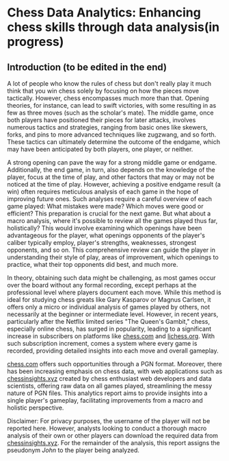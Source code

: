 # Chess Data Analytics: Enhancing chess skills through data analysis(in progress)

## Introduction (to be edited in the end)

A lot of people who know the rules of chess but don't really play it much think that you win chess solely by focusing on how the pieces move tactically. However, chess encompasses much more than that. Opening theories, for instance, can lead to swift victories, with some resulting in as few as three moves (such as the scholar's mate). The middle game, once both players have positioned their pieces for later attacks, involves numerous tactics and strategies, ranging from basic ones like skewers, forks, and pins to more advanced techniques like zugzwang, and so forth. These tactics can ultimately determine the outcome of the endgame, which may have been anticipated by both players, one player, or neither.

A strong opening can pave the way for a strong middle game or endgame. Additionally, the end game, in turn, also depends on the knowledge of the player, focus at the time of play, and other factors that may or may not be noticed at the time of play. However, achieving a positive endgame result (a win) often requires meticulous analysis of each game in the hope of improving future ones. Such analyses require a careful overview of each game played: What mistakes were made? Which moves were good or efficient? This preparation is crucial for the next game. But what about a macro analysis, where it's possible to review all the games played thus far, holistically? This would involve examining which openings have been advantageous for the player, what openings opponents of the player's caliber typically employ, player's strengths, weaknesses, strongest opponents, and so on. This comprehensive review can guide the player in understanding their style of play, areas of improvement, which openings to practice, what their top opponents did best, and much more.

In theory, obtaining such data might be challenging, as most games occur over the board without any formal recording, except perhaps at the professional level where players document each move. While this method is ideal for studying chess greats like Gary Kasparov or Magnus Carlsen, it offers only a micro or individual analysis of games played by others, not necessarily at the beginner or intermediate level. However, in recent years, particularly after the Netflix limited series "The Queen's Gambit," chess, especially online chess, has surged in popularity, leading to a significant increase in subscribers on platforms like [chess.com](https://www.chess.com/) and [lichess.org](https://lichess.org). With such subscription increment, comes a system where every game is recorded, providing detailed insights into each move and overall gameplay.

[chess.com](https://www.chess.com/) offers such opportunities through a PGN format. Moreover, there has been increasing emphasis on chess data, with web applications such as [chessinsights.xyz](https://chessinsights.xyz/) created by chess enthusiast web developers and data scientists, offering raw data on all games played, streamlining the messy nature of PGN files. This analytics report aims to provide insights into a single player's gameplay, facilitating improvements from a macro and holistic perspective. 

Disclaimer: For privacy purposes, the username of the player will not be reported here. However, analysts looking to conduct a thorough macro analysis of their own or other players can download the required data from [chessinsights.xyz](https://chessinsights.xyz/). For the remainder of the analysis, this report assigns the pseudonym *John* to the player being analyzed.

